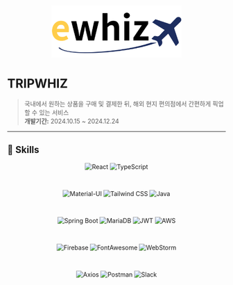 <div align="center">
    <img src="./ewhiz.png" width="300px" alt="Ewhiz Logo" />
</div>

# TRIPWHIZ

> 국내에서 원하는 상품을 구매 및 결제한 뒤, 해외 현지 편의점에서 간편하게 픽업할 수 있는 서비스  
> **개발기간:** 2024.10.15 ~ 2024.12.24

---

## 🚀 Skills

<div align="center">
    
![React](https://img.shields.io/badge/React-20232A?style=for-the-badge&logo=react&logoColor=61DAFB)
![TypeScript](https://img.shields.io/badge/TypeScript-007ACC?style=for-the-badge&logo=typescript&logoColor=white)

<br />

![Material-UI](https://img.shields.io/badge/Material--UI-0081CB?style=for-the-badge&logo=material-ui&logoColor=white)
![Tailwind CSS](https://img.shields.io/badge/Tailwind_CSS-38B2AC?style=for-the-badge&logo=tailwind-css&logoColor=white)
![Java](https://img.shields.io/badge/Java-ED8B00?style=for-the-badge&logo=openjdk&logoColor=white)

<br />

![Spring Boot](https://img.shields.io/badge/springboot-6DB33F?style=for-the-badge&logo=springboot&logoColor=white)
![MariaDB](https://img.shields.io/badge/mariadb-003545?style=for-the-badge&logo=mariadb&logoColor=white)
![JWT](https://img.shields.io/badge/json%20web%20tokens-323330?style=for-the-badge&logo=json-web-tokens&logoColor=pink)
![AWS](https://img.shields.io/badge/Amazon_AWS-232F3E?style=for-the-badge&logo=amazon-aws&logoColor=white)

<br />

![Firebase](https://img.shields.io/badge/firebase-FFCA28?style=for-the-badge&logo=firebase&logoColor=white)
![FontAwesome](https://img.shields.io/badge/fontawesome-339AF0?style=for-the-badge&logo=fontawesome&logoColor=white)
![WebStorm](https://img.shields.io/badge/WebStorm-000000?style=for-the-badge&logo=WebStorm&logoColor=white)

<br />

![Axios](https://img.shields.io/badge/axios-5A29E4?style=for-the-badge&logo=axios&logoColor=white)
![Postman](https://img.shields.io/badge/Postman-FF6C37?style=for-the-badge&logo=Postman&logoColor=white)
![Slack](https://img.shields.io/badge/Slack-4A154B?style=for-the-badge&logo=slack&logoColor=white)

</div>
